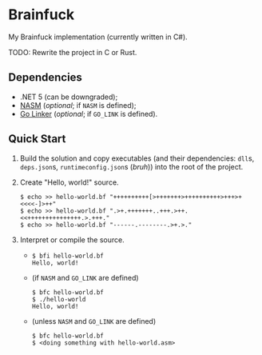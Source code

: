 # Brainfuck

My Brainfuck implementation (currently written in C#).

TODO: Rewrite the project in C or Rust.

## Dependencies

- .NET 5 (can be downgraded);
- [NASM](https://www.nasm.us/) (_optional_; if `NASM` is defined);
- [Go Linker](http://www.godevtool.com/#linker) (_optional_; if `GO_LINK`
  is defined).

## Quick Start

1. Build the solution and copy executables (and their dependencies: `dll`s,
   `deps.json`s, `runtimeconfig.json`s (_bruh_)) into the root of the project.

2. Create "Hello, world!" source.

   ```console
   $ echo >> hello-world.bf "++++++++++[>+++++++>++++++++++>+++>+<<<<-]>++"
   $ echo >> hello-world.bf ".>+.+++++++..+++.>++.<<+++++++++++++++.>.+++."
   $ echo >> hello-world.bf "------.--------.>+.>."
   ```

3. Interpret or compile the source.

   -
     ```console
     $ bfi hello-world.bf
     Hello, world!
     ```
   
   - (if `NASM` and `GO_LINK` are defined)
     ```console
     $ bfc hello-world.bf
     $ ./hello-world
     Hello, world!
     ```

   - (unless `NASM` and `GO_LINK` are defined)
     ```console
     $ bfc hello-world.bf
     $ <doing something with hello-world.asm>
     ```
